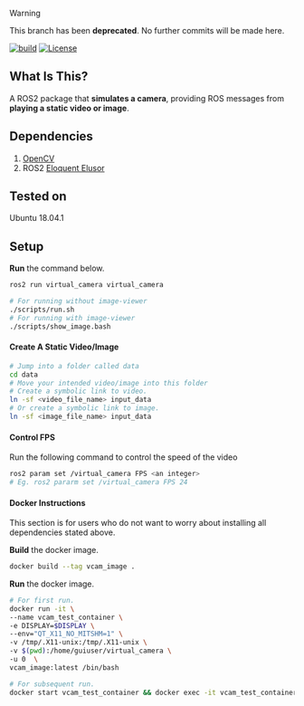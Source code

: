 
> [!WARNING]  
> This branch has been **deprecated**. No further commits will be made here.


[![build](https://github.com/cardboardcode/virtual_camera/actions/workflows/industrial_ci_action.yml/badge.svg)](https://github.com/cardboardcode/virtual_camera/actions/workflows/industrial_ci_action.yml)
[![License](https://img.shields.io/badge/License-Apache%202.0-blue.svg)](https://opensource.org/licenses/Apache-2.0)

## **What Is This**?

A ROS2 package that **simulates a camera**, providing ROS messages from **playing a static video or image**.

## **Dependencies**

1. [OpenCV](https://docs.opencv.org/master/d7/d9f/tutorial_linux_install.html)
2. ROS2 [Eloquent Elusor](https://docs.ros.org/en/eloquent/Installation.html)

## **Tested on**

Ubuntu 18.04.1

## **Setup**

**Run** the command below.

```bash
ros2 run virtual_camera virtual_camera
```

```bash
# For running without image-viewer
./scripts/run.sh
# For running with image-viewer
./scripts/show_image.bash
```

#### **Create A Static Video/Image**

```bash
# Jump into a folder called data
cd data
# Move your intended video/image into this folder
# Create a symbolic link to video.
ln -sf <video_file_name> input_data
# Or create a symbolic link to image.
ln -sf <image_file_name> input_data
```

#### **Control FPS**
Run the following command to control the speed of the video

```bash
ros2 param set /virtual_camera FPS <an integer>
# Eg. ros2 pararm set /virtual_camera FPS 24

```

#### **Docker Instructions**

This section is for users who do not want to worry about installing all dependencies stated above.

**Build** the docker image.

```bash
docker build --tag vcam_image .
```

**Run** the docker image.

```bash
# For first run.
docker run -it \
--name vcam_test_container \
-e DISPLAY=$DISPLAY \
--env="QT_X11_NO_MITSHM=1" \
-v /tmp/.X11-unix:/tmp/.X11-unix \
-v $(pwd):/home/guiuser/virtual_camera \
-u 0  \
vcam_image:latest /bin/bash

# For subsequent run.
docker start vcam_test_container && docker exec -it vcam_test_container bash

```
